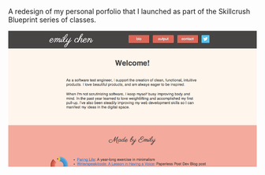 A redesign of my personal porfolio that I launched as part of the Skillcrush Blueprint series of classes.

![](https://raw.githubusercontent.com/tenshiemi/portfolio-april-2014/master/images/website_april.png)
